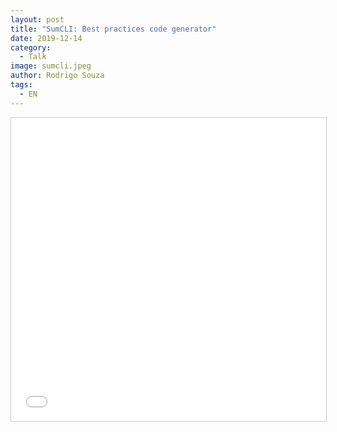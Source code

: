 ```yaml
---
layout: post
title: "SumCLI: Best practices code generator"
date: 2019-12-14
category:
  - Talk
image: sumcli.jpeg
author: Rodrigo Souza
tags:
  - EN
---
```

<iframe src="//www.slideshare.net/slideshow/embed_code/key/oyw0145zPjln1G" width="595" height="485" frameborder="0" marginwidth="0" marginheight="0" scrolling="no" style="border:1px solid #CCC; border-width:1px; margin-bottom:5px; max-width: 100%;" allowfullscreen> </iframe>
